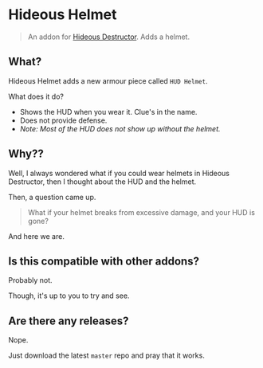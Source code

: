 # Hideous Helmet
> An addon for [Hideous Destructor](https://codeberg.org/mc776/hideousdestructor). Adds a helmet.

## What?
Hideous Helmet adds a new armour piece called `HUD Helmet`.

What does it do?
* Shows the HUD when you wear it. Clue's in the name.
* Does not provide defense.
* *Note: Most of the HUD does not show up without the helmet.*


## Why??
Well, I always wondered what if you could wear helmets in Hideous Destructor, then I thought about the HUD and the helmet.

Then, a question came up.

> What if your helmet breaks from excessive damage, and your HUD is gone?

And here we are.


## Is this compatible with other addons?
Probably not.

Though, it's up to you to try and see.


## Are there any releases?
Nope.

Just download the latest `master` repo and pray that it works.
